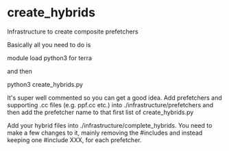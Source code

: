 # create_hybrids
Infrastructure to create composite prefetchers

Basically all you need to do is 

module load python3 for terra 

and then 

python3 create_hybrids.py

It's super well commented so you can get a good idea. Add prefetchers and supporting .cc files (e.g. ppf.cc etc.) into 
./infrastructure/prefetchers and then add the prefetcher name to that first list of create_hybrids.py 

Add your hybrid files into ./infrastructure/complete_hybrids. You need to make a few changes to it, mainly removing the #includes and instead keeping one #include XXX, for each prefetcher. 
